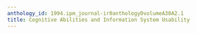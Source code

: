 ```yaml
---
anthology_id: 1994.ipm_journal-ir0anthology0volumeA30A2.1
title: Cognitive Abilities and Information System Usability
---
```

